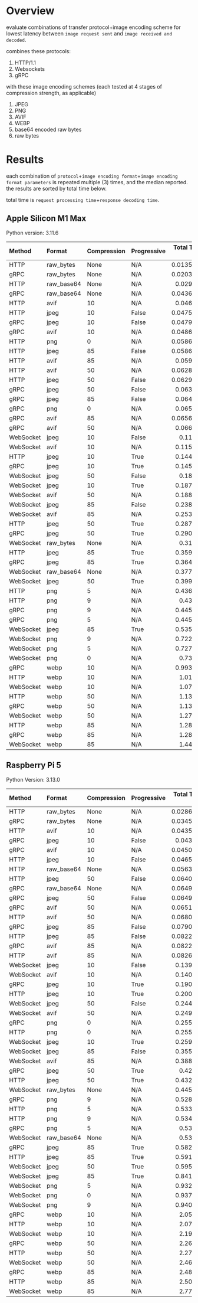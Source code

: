 # Overview

evaluate combinations of transfer protocol+image encoding scheme for lowest latency between `image request sent` and `image received and decoded`.

combines these protocols:
1. HTTP/1.1
2. Websockets
3. gRPC

with these image encoding schemes (each tested at 4 stages of compression strength, as applicable)
1. JPEG
2. PNG
3. AVIF
4. WEBP
5. base64 encoded raw bytes
6. raw bytes

# Results

each combination of `protocol`+`image encoding format`+`image encoding format parameters` is repeated multiple (3) times, and the median reported. the results are sorted by total time below.

total time is `request processing time`+`response decoding time`.

## Apple Silicon M1 Max

Python version: 3.11.6

| Method    | Format     | Compression   | Progressive   |   Total Time (s) |
|:----------|:-----------|:--------------|:--------------|-----------------:|
| HTTP      | raw_bytes  | None          | N/A           |        0.0135958 |
| gRPC      | raw_bytes  | None          | N/A           |        0.0203631 |
| HTTP      | raw_base64 | None          | N/A           |        0.029645  |
| gRPC      | raw_base64 | None          | N/A           |        0.0436978 |
| HTTP      | avif       | 10            | N/A           |        0.046658  |
| HTTP      | jpeg       | 10            | False         |        0.0475841 |
| gRPC      | jpeg       | 10            | False         |        0.0479763 |
| gRPC      | avif       | 10            | N/A           |        0.0486119 |
| HTTP      | png        | 0             | N/A           |        0.0586262 |
| HTTP      | jpeg       | 85            | False         |        0.0586321 |
| HTTP      | avif       | 85            | N/A           |        0.059175  |
| HTTP      | avif       | 50            | N/A           |        0.0628788 |
| HTTP      | jpeg       | 50            | False         |        0.0629382 |
| gRPC      | jpeg       | 50            | False         |        0.063694  |
| gRPC      | jpeg       | 85            | False         |        0.064616  |
| gRPC      | png        | 0             | N/A           |        0.065228  |
| gRPC      | avif       | 85            | N/A           |        0.0656829 |
| gRPC      | avif       | 50            | N/A           |        0.066402  |
| WebSocket | jpeg       | 10            | False         |        0.11115   |
| WebSocket | avif       | 10            | N/A           |        0.115565  |
| HTTP      | jpeg       | 10            | True          |        0.144903  |
| gRPC      | jpeg       | 10            | True          |        0.145104  |
| WebSocket | jpeg       | 50            | False         |        0.18457   |
| WebSocket | jpeg       | 10            | True          |        0.187602  |
| WebSocket | avif       | 50            | N/A           |        0.188159  |
| WebSocket | jpeg       | 85            | False         |        0.238711  |
| WebSocket | avif       | 85            | N/A           |        0.253808  |
| HTTP      | jpeg       | 50            | True          |        0.287312  |
| gRPC      | jpeg       | 50            | True          |        0.290133  |
| WebSocket | raw_bytes  | None          | N/A           |        0.31914   |
| HTTP      | jpeg       | 85            | True          |        0.359362  |
| gRPC      | jpeg       | 85            | True          |        0.364041  |
| WebSocket | raw_base64 | None          | N/A           |        0.377176  |
| WebSocket | jpeg       | 50            | True          |        0.399846  |
| HTTP      | png        | 5             | N/A           |        0.436638  |
| HTTP      | png        | 9             | N/A           |        0.43741   |
| gRPC      | png        | 9             | N/A           |        0.445214  |
| gRPC      | png        | 5             | N/A           |        0.445364  |
| WebSocket | jpeg       | 85            | True          |        0.535965  |
| WebSocket | png        | 9             | N/A           |        0.722604  |
| WebSocket | png        | 5             | N/A           |        0.727745  |
| WebSocket | png        | 0             | N/A           |        0.73206   |
| gRPC      | webp       | 10            | N/A           |        0.993106  |
| HTTP      | webp       | 10            | N/A           |        1.01265   |
| WebSocket | webp       | 10            | N/A           |        1.07609   |
| HTTP      | webp       | 50            | N/A           |        1.13475   |
| gRPC      | webp       | 50            | N/A           |        1.13757   |
| WebSocket | webp       | 50            | N/A           |        1.27676   |
| HTTP      | webp       | 85            | N/A           |        1.28031   |
| gRPC      | webp       | 85            | N/A           |        1.28084   |
| WebSocket | webp       | 85            | N/A           |        1.44115   |

## Raspberry Pi 5

Python Version: 3.13.0

| Method    | Format     | Compression   | Progressive   |   Total Time (s) |
|:----------|:-----------|:--------------|:--------------|-----------------:|
| HTTP      | raw_bytes  | None          | N/A           |        0.0286617 |
| gRPC      | raw_bytes  | None          | N/A           |        0.0345874 |
| HTTP      | avif       | 10            | N/A           |        0.0435562 |
| gRPC      | jpeg       | 10            | False         |        0.043967  |
| gRPC      | avif       | 10            | N/A           |        0.0450304 |
| HTTP      | jpeg       | 10            | False         |        0.0465817 |
| HTTP      | raw_base64 | None          | N/A           |        0.0563841 |
| HTTP      | jpeg       | 50            | False         |        0.0640697 |
| gRPC      | raw_base64 | None          | N/A           |        0.0649862 |
| gRPC      | jpeg       | 50            | False         |        0.0649922 |
| gRPC      | avif       | 50            | N/A           |        0.0651193 |
| HTTP      | avif       | 50            | N/A           |        0.0680673 |
| gRPC      | jpeg       | 85            | False         |        0.0790389 |
| HTTP      | jpeg       | 85            | False         |        0.0822692 |
| gRPC      | avif       | 85            | N/A           |        0.0822933 |
| HTTP      | avif       | 85            | N/A           |        0.0826378 |
| WebSocket | jpeg       | 10            | False         |        0.139501  |
| WebSocket | avif       | 10            | N/A           |        0.140209  |
| gRPC      | jpeg       | 10            | True          |        0.190608  |
| HTTP      | jpeg       | 10            | True          |        0.200155  |
| WebSocket | jpeg       | 50            | False         |        0.244813  |
| WebSocket | avif       | 50            | N/A           |        0.249706  |
| gRPC      | png        | 0             | N/A           |        0.255159  |
| HTTP      | png        | 0             | N/A           |        0.255222  |
| WebSocket | jpeg       | 10            | True          |        0.259675  |
| WebSocket | jpeg       | 85            | False         |        0.355558  |
| WebSocket | avif       | 85            | N/A           |        0.388203  |
| gRPC      | jpeg       | 50            | True          |        0.42363   |
| HTTP      | jpeg       | 50            | True          |        0.432249  |
| WebSocket | raw_bytes  | None          | N/A           |        0.445249  |
| gRPC      | png        | 9             | N/A           |        0.528666  |
| HTTP      | png        | 5             | N/A           |        0.533904  |
| HTTP      | png        | 9             | N/A           |        0.534008  |
| gRPC      | png        | 5             | N/A           |        0.53494   |
| WebSocket | raw_base64 | None          | N/A           |        0.53941   |
| gRPC      | jpeg       | 85            | True          |        0.582929  |
| HTTP      | jpeg       | 85            | True          |        0.591892  |
| WebSocket | jpeg       | 50            | True          |        0.595756  |
| WebSocket | jpeg       | 85            | True          |        0.841195  |
| WebSocket | png        | 5             | N/A           |        0.932298  |
| WebSocket | png        | 0             | N/A           |        0.937899  |
| WebSocket | png        | 9             | N/A           |        0.940068  |
| gRPC      | webp       | 10            | N/A           |        2.05821   |
| HTTP      | webp       | 10            | N/A           |        2.07509   |
| WebSocket | webp       | 10            | N/A           |        2.19436   |
| gRPC      | webp       | 50            | N/A           |        2.26503   |
| HTTP      | webp       | 50            | N/A           |        2.27698   |
| WebSocket | webp       | 50            | N/A           |        2.46878   |
| gRPC      | webp       | 85            | N/A           |        2.48822   |
| HTTP      | webp       | 85            | N/A           |        2.50719   |
| WebSocket | webp       | 85            | N/A           |        2.77084   |
